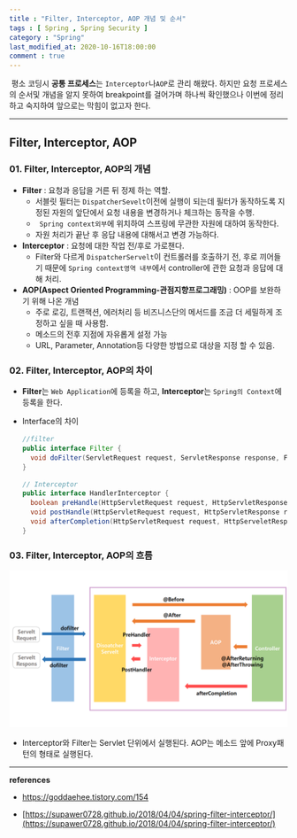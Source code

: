 ```yaml
---
title : "Filter, Interceptor, AOP 개념 및 순서"
tags : [ Spring , Spring Security ]
category : "Spring"
last_modified_at: 2020-10-16T18:00:00
comment : true
---
```


​	평소 코딩시 **공통 프로세스**는 `Interceptor`나`AOP`로 관리 해왔다. 하지만 요청 프로세스의 순서및 개념을 알지 못하여 breakpoint를 걸어가며 하나씩 확인했으나 이번에 정리하고 숙지하여 앞으로는 막힘이 없고자 한다.

---

## Filter, Interceptor, AOP

### 01. Filter, Interceptor, AOP의 개념 

- **Filter** : 요청과 응답을 거른 뒤 정제 하는 역할. 
  - 서블릿 필터는 `DispatcherSevelt`이전에 실행이 되는데 필터가 동작하도록 지정된 자원의 앞단에서 요청 내용을 변경하거나 체크하는 동작을 수행.
  - ` Spring context외부`에 위치하여 스프링에 무관한 자원에 대하여 동작한다.
  - 자원 처리가 끝난 후 응답 내용에 대해서고 변경 가능하다.
- **Interceptor** :  요청에 대한 작업 전/후로 가로챈다.
  - Filter와 다르게 `DispatcherServelt`이 컨트롤러를 호출하기 전, 후로 끼어들기 때문에 `Spring context영역 내부`에서 controller에 관한 요청과 응답에 대해 처리.
- **AOP(**Aspect Oriented Programming-관점지향프로그래밍**)** : OOP를 보완하기 위해 나온 개념
  - 주로 로깅, 트랜잭션, 에러처리 등 비즈니스단의 메서드를 조금 더 세밀하게 조정하고 싶을 때 사용함.
  - 메소드의 전후 지점에 자유롭게 설정 가능
  - URL, Parameter, Annotation등 다양한 방법으로 대상을 지정 할 수 있음.



### 02. Filter, Interceptor, AOP의 차이 

- **Filter**는 `Web Application`에 등록을 하고, **Interceptor**는 `Spring의 Context`에 등록을 한다.

- Interface의 차이

  ```java
  //filter
  public interface Filter {
    void doFilter(ServletRequest request, ServletResponse response, FilterChain chain);
  }
  ```
  ```java  
  // Interceptor
  public interface HandlerInterceptor {
    boolean preHandle(HttpServletRequest request, HttpServletResponse response, Object handler);
    void postHandle(HttpServletRequest request, HttpServletResponse response, Object handler, ModelAndView mav);
    void afterCompletion(HttpServletRequest request, HttpServeletResponse response, Object handler, Exception ex);
  }
  ```

  

### 03. Filter, Interceptor, AOP의 흐름

<img src="\assets\images\posts\Filter,Interceptor,AOP_0001.png" class="image-shadow-card" alt="Filter,Interceptor,AOP_0001" style="zoom:80%;" />

- Interceptor와 Filter는 Servlet 단위에서 실행된다. AOP는 메소드 앞에 Proxy패턴의 형태로 실행된다.



---

**references**

- https://goddaehee.tistory.com/154

- [https://supawer0728.github.io/2018/04/04/spring-filter-interceptor/](https://supawer0728.github.io/2018/04/04/spring-filter-interceptor/)